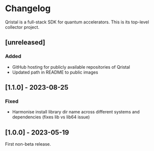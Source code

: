 # Changelog

Qristal is a full-stack SDK for quantum accelerators.  This is its top-level collector project.

## [unreleased]

### Added

- GitHub hosting for publicly available repositories of Qristal
- Updated path in README to public images

## [1.1.0] - 2023-08-25

### Fixed

- Harmonise install library dir name across different systems and dependencies (fixes lib vs lib64 issue)

## [1.0.0] - 2023-05-19

First non-beta release.

